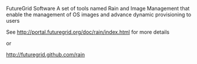 FutureGrid Software
A set of tools named Rain and Image Management that enable the management of OS images and advance dynamic provisioning to users

See http://portal.futuregrid.org/doc/rain/index.html for more details

or 

http://futuregrid.github.com/rain

